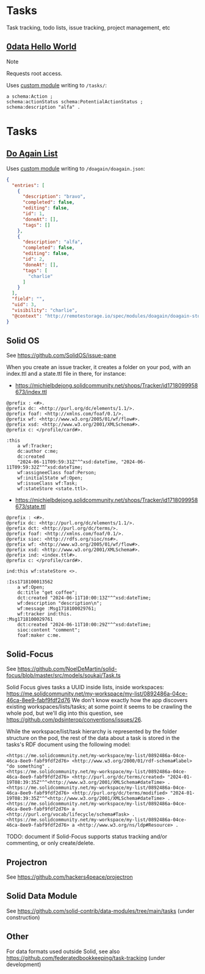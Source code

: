 # Tasks
Task tracking, todo lists, issue tracking, project management, etc

## [0data Hello World](https://hello.0data.app/solid/)

> [!NOTE]  
> Requests root access.

Uses [custom module](https://github.com/0dataapp/hello/blob/main/solid/solid-rest-api/solid.js) writing to `/tasks/`:

```turtle
a schema:Action ;
schema:actionStatus schema:PotentialActionStatus ;
schema:description "alfa" .
```

# Tasks

## [Do Again List](http://static.karl.berlin/doagain)

Uses [custom module](https://github.com/karlb/doagain/blob/master/remotestorage-doagain.js) writing to `/doagain/doagain.json`:

```json
{
  "entries": [
    {
      "description": "bravo",
      "completed": false,
      "editing": false,
      "id": 1,
      "doneAt": [],
      "tags": []
    },
    {
      "description": "alfa",
      "completed": false,
      "editing": false,
      "id": 2,
      "doneAt": [],
      "tags": [
        "charlie"
      ]
    }
  ],
  "field": "",
  "uid": 3,
  "visibility": "charlie",
  "@context": "http://remotestorage.io/spec/modules/doagain/doagain-store"
}
```

## Solid OS

See https://github.com/SolidOS/issue-pane

When you create an issue tracker, it creates a folder on your pod, with an index.ttl and a state.ttl file in there, for instance:

* https://michielbdejong.solidcommunity.net/shops/Tracker/id1718099958673/index.ttl
```turtle
@prefix : <#>.
@prefix dc: <http://purl.org/dc/elements/1.1/>.
@prefix foaf: <http://xmlns.com/foaf/0.1/>.
@prefix wf: <http://www.w3.org/2005/01/wf/flow#>.
@prefix xsd: <http://www.w3.org/2001/XMLSchema#>.
@prefix c: </profile/card#>.

:this
    a wf:Tracker;
    dc:author c:me;
    dc:created
    "2024-06-11T09:59:31Z"^^xsd:dateTime, "2024-06-11T09:59:32Z"^^xsd:dateTime;
    wf:assigneeClass foaf:Person;
    wf:initialState wf:Open;
    wf:issueClass wf:Task;
    wf:stateStore <state.ttl>.
```
* https://michielbdejong.solidcommunity.net/shops/Tracker/id1718099958673/state.ttl
```
@prefix : <#>.
@prefix dc: <http://purl.org/dc/elements/1.1/>.
@prefix dct: <http://purl.org/dc/terms/>.
@prefix foaf: <http://xmlns.com/foaf/0.1/>.
@prefix sioc: <http://rdfs.org/sioc/ns#>.
@prefix wf: <http://www.w3.org/2005/01/wf/flow#>.
@prefix xsd: <http://www.w3.org/2001/XMLSchema#>.
@prefix ind: <index.ttl#>.
@prefix c: </profile/card#>.

ind:this wf:stateStore <>.

:Iss1718100013562
    a wf:Open;
    dc:title "get coffee";
    dct:created "2024-06-11T10:00:13Z"^^xsd:dateTime;
    wf:description "description\n";
    wf:message :Msg1718100029761;
    wf:tracker ind:this.
:Msg1718100029761
    dct:created "2024-06-11T10:00:29Z"^^xsd:dateTime;
    sioc:content "comment";
    foaf:maker c:me.
```

## Solid-Focus

See https://github.com/NoelDeMartin/solid-focus/blob/master/src/models/soukai/Task.ts

Solid Focus gives tasks a UUID  inside lists, inside workspaces:
https://me.solidcommunity.net/my-workspace/my-list/0892486a-04ce-46ca-8ee9-fabf9fdf2d76
We don't know exactly how the app discovers existing workspaces/lists/tasks; at some point
it seems to be crawling the whole pod, but we'll dig into this question, see
https://github.com/pdsinterop/conventions/issues/26.

While the workspace/list/task hierarchy is represented by the folder structure on the pod, the 
rest of the data about a task is stored in the tasks's RDF document using the following model:
```
<https://me.solidcommunity.net/my-workspace/my-list/0892486a-04ce-46ca-8ee9-fabf9fdf2d76> <http://www.w3.org/2000/01/rdf-schema#label> "do something" .
<https://me.solidcommunity.net/my-workspace/my-list/0892486a-04ce-46ca-8ee9-fabf9fdf2d76> <http://purl.org/dc/terms/created> "2024-01-19T08:39:35Z"^^<http://www.w3.org/2001/XMLSchema#dateTime> .
<https://me.solidcommunity.net/my-workspace/my-list/0892486a-04ce-46ca-8ee9-fabf9fdf2d76> <http://purl.org/dc/terms/modified> "2024-01-19T08:39:35Z"^^<http://www.w3.org/2001/XMLSchema#dateTime> .
<https://me.solidcommunity.net/my-workspace/my-list/0892486a-04ce-46ca-8ee9-fabf9fdf2d76> a <http://purl.org/vocab/lifecycle/schema#Task> .
<https://me.solidcommunity.net/my-workspace/my-list/0892486a-04ce-46ca-8ee9-fabf9fdf2d76> a <http://www.w3.org/ns/ldp#Resource> .
```

TODO: document if Solid-Focus supports status tracking and/or commenting, or only create/delete.

## Projectron

See https://github.com/hackers4peace/projectron

## Solid Data Module

See https://github.com/solid-contrib/data-modules/tree/main/tasks (under construction)

## Other

For data formats used outside Solid, see also https://github.com/federatedbookkeeping/task-tracking (under development)
